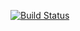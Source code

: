 [![Build Status](https://app.travis-ci.com/guialexandree/clean-react-ts.svg?branch=master)](https://app.travis-ci.com/guialexandree/clean-react-ts)